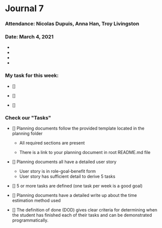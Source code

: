 
# Journal 7

### Attendance: Nicolas Dupuis, Anna Han, Troy Livingston
### Date: March 4,  2021

  - 

  - 

  - 

  - 







### **My task for this week:**

 

- [] 

- []

- [] 


 ### **Check our "Tasks"**

 - [] Planning documents follow the provided template located in the planning folder

    - All required sections are present

    - There is a link to your planning document in root README.md file

 - [] Planning documents all have a detailed user story

    - User story is in role-goal-benefit form
    - User story has sufficient detail to derive 5 tasks


 - [] 5 or more tasks are defined (one task per week is a good goal)

 - [] Planning documents have a detailed write up about the time estimation method used

 - [] The definition of done (DOD) gives clear criteria for determining when the student has finished each of their tasks and can be demonstrated programmatically.
